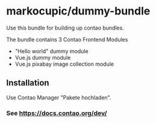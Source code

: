 # markocupic/dummy-bundle
Use this bundle for building up contao bundles.

The bundle contains 3 Contao Frontend Modules
* "Hello world" dummy module
* Vue.js dummy module
* Vue.js pixabay image collection module

## Installation 
Use Contao Manager "Pakete hochladen".

### See https://docs.contao.org/dev/
